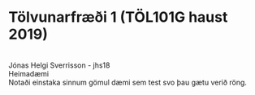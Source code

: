 # Tölvunarfræði 1 (TÖL101G haust 2019)
<br>Jónas Helgi Sverrisson - jhs18
<br>Heimadæmi
<br> Notaði einstaka sinnum gömul dæmi sem test svo þau gætu verið röng.

